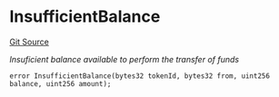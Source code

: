 # InsufficientBalance
[Git Source](https://github.com/nayms/contracts-v3/blob/0aa70a4d39a9875c02cd43cc38c09012f52d800e/src/shared/CustomErrors.sol)

*Insuficient balance available to perform the transfer of funds*


```solidity
error InsufficientBalance(bytes32 tokenId, bytes32 from, uint256 balance, uint256 amount);
```

